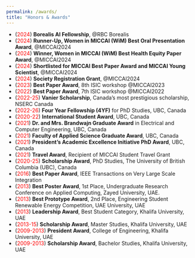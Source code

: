```yaml
---
permalink: /awards/
title: "Honors & Awards"
---
```

- (<span style="color:red;">2024</span>) **Borealis AI Fellowship**, @RBC Borealis
- (<span style="color:red;">2024</span>) **Runner-Up, Women in MICCAI (WiM) Best Oral Presentation Award**, @MICCAI2024
- (<span style="color:red;">2024</span>) **Winner, Women in MICCAI (WiM) Best Health Equity Paper Award**, @MICCAI2024
- (<span style="color:red;">2024</span>) **Shortlisted for MICCAI Best Paper Award and MICCAI Young Scientist**, @MICCAI2024
- (<span style="color:red;">2024</span>) **Society Registration Grant**, @MICCAI2024
- (<span style="color:red;">2023</span>) **Best Paper Award**, 8th ISIC workshop @MICCAI2023 
- (<span style="color:red;">2022</span>) **Best Paper Award**, 7th ISIC workshop @MICCAI2022 
- (<span style="color:red;">2022-25</span>) **Vanier Scholarship**, Canada’s most prestigious scholarship, NSERC Canada
- (<span style="color:red;">2022-26</span>) **Four Year Fellowship (4YF)** for PhD Studies, UBC, Canada
- (<span style="color:red;">2020-22</span>) **International Student Award**, UBC, Canada
- (<span style="color:red;">2021</span>) **Dr. and Mrs. Brandwajn Graduate Award** in Electrical and Computer Engineering, UBC, Canada
- (<span style="color:red;">2021</span>) **Faculty of Applied Science Graduate Award**, UBC, Canada
- (<span style="color:red;">2021</span>) **President’s Academic Excellence Initiative PhD Award**, UBC, Canada
- (<span style="color:red;">2021</span>) **Travel Award**, Recipient of MICCAI Student Travel Grant
- (<span style="color:red;">2020-25</span>) **Scholarship Award**, PhD Studies, The University of British Columbia (UBC), Canada
- (<span style="color:red;">2016</span>)  **Best Paper Award**, IEEE Transactions on Very Large Scale Integration
- (<span style="color:red;">2013</span>) **Best Poster Award**, 1st Place, Undergraduate Research Conference on Applied Computing, Zayed University, UAE. 
- (<span style="color:red;">2013</span>) **Best Prototype Award**, 2nd Place, Engineering Student Renewable Energy Competition, UAE University,  UAE
- (<span style="color:red;">2013</span>)  **Leadership Award**, Best Student Category, Khalifa University, UAE
- (<span style="color:red;">2013-15</span>)  **Scholarship Award**, Master Studies, Khalifa University, UAE
- (<span style="color:red;">2009-2013</span>) **President Award**, College of Engineering, Khalifa University, UAE
- (<span style="color:red;">2009-2013</span>) **Scholarship Award**, Bachelor Studies, Khalifa University, UAE
